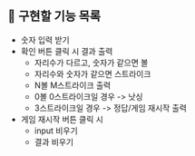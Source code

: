 ## 📌 구현할 기능 목록

- 숫자 입력 받기
- 확인 버튼 클릭 시 결과 출력
  - 자리수가 다르고, 숫자가 같으면 볼
  - 자리수와 숫자가 같으면 스트라이크
  - N볼 M스트라이크 출력
  - 0볼 0스트라이크일 경우 -> 낫싱
  - 3스트라이크일 경우 -> 정답/게임 재시작 출력
- 게임 재시작 버튼 클릭 시
  - input 비우기
  - 결과 비우기
